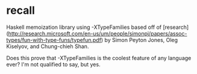 # recall
Haskell memoization library using -XTypeFamilies based off of [research] (http://research.microsoft.com/en-us/um/people/simonpj/papers/assoc-types/fun-with-type-funs/typefun.pdf) by Simon Peyton Jones, Oleg Kiselyov, and Chung-chieh Shan.

Does this prove that -XTypeFamilies is the coolest feature of any language ever?
I'm not qualified to say, but yes.

